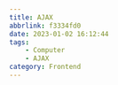```yaml
---
title: AJAX
abbrlink: f3334fd0
date: 2023-01-02 16:12:44
tags:
    - Computer
    - AJAX
category: Frontend
---
```

